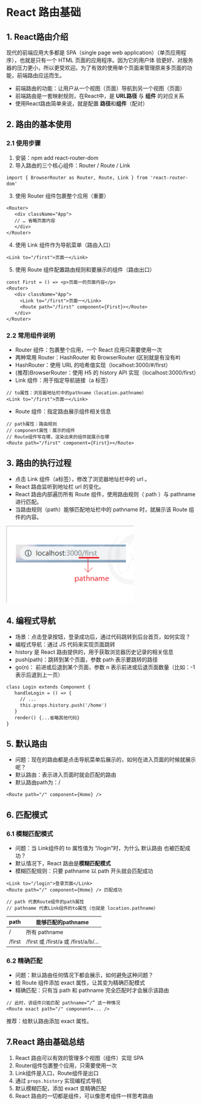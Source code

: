 # React 路由基础



## 1. React路由介绍

现代的前端应用大多都是 SPA（single page web application）（单页应用程序），也就是只有一个 HTML 页面的应用程序。因为它的用户体 验更好、对服务器的压力更小，所以更受欢迎。为了有效的使用单个页面来管理原来多页面的功能，前端路由应运而生。

- 前端路由的功能：让用户从一个视图（页面）导航到另一个视图（页面）
- 前端路由是一套映射规则，在React中，是 **URL路径** 与 **组件** 的对应关系 
- 使用React路由简单来说，就是配置 **路径**和**组件**（配对）



## 2. 路由的基本使用



### 2.1 使用步骤

1. 安装：npm add react-router-dom 
2. 导入路由的三个核心组件：Router / Route / Link

```react
import { BrowserRouter as Router, Route, Link } from 'react-router-dom'
```

3. 使用 Router 组件包裹整个应用（重要）

```react
<Router>
   <div className="App">
   // … 省略页面内容
   </div>
</Router>
```

4. 使用 Link 组件作为导航菜单（路由入口）

```react
<Link to="/first">页面一</Link>
```

5. 使用 Route 组件配置路由规则和要展示的组件（路由出口）

```react
const First = () => <p>页面一的页面内容</p>
<Router>
   <div className="App">
     <Link to="/first">页面一</Link>
     <Route path="/first" component={First}></Route>
   </div>
</Router>
```



### 2.2 常用组件说明

- Router 组件：包裹整个应用，一个 React 应用只需要使用一次 
- 两种常用 Router：HashRouter 和 BrowserRouter (区别就是有没有#)
- HashRouter：使用 URL 的哈希值实现（localhost:3000/#/first） 
- (推荐)BrowserRouter：使用 H5 的 history API 实现（localhost:3000/first）
- Link 组件：用于指定导航链接（a 标签）

```react
// to属性：浏览器地址栏中的pathname（location.pathname）
<Link to="/first">页面一</Link>
```

- Route 组件：指定路由展示组件相关信息

```react
// path属性：路由规则
// component属性：展示的组件
// Route组件写在哪，渲染出来的组件就展示在哪
<Route path="/first" component={First}></Route>
```



## 3. 路由的执行过程

- 点击 Link 组件（a标签），修改了浏览器地址栏中的 url 。 
- React 路由监听到地址栏 url 的变化。 
- React 路由内部遍历所有 Route 组件，使用路由规则（ path ）与 pathname 进行匹配。 
- 当路由规则（path）能够匹配地址栏中的 pathname 时，就展示该 Route 组件的内容。

![](./img/10.png)



## 4. 编程式导航

- 场景：点击登录按钮，登录成功后，通过代码跳转到后台首页，如何实现？ 
- 编程式导航：通过 JS 代码来实现页面跳转 
- history 是 React 路由提供的，用于获取浏览器历史记录的相关信息 
- push(path)：跳转到某个页面，参数 path 表示要跳转的路径 
- go(n)： 前进或后退到某个页面，参数 n 表示前进或后退页面数量（比如：-1 表示后退到上一页）

```react
class Login extends Component {
   handleLogin = () => {
     // ...
     this.props.history.push('/home')
   }
   render() {...省略其他代码}
}
```



## 5. 默认路由

- 问题：现在的路由都是点击导航菜单后展示的，如何在进入页面的时候就展示呢？ 
- 默认路由：表示进入页面时就会匹配的路由 
- 默认路由path为：/

```react
<Route path="/" component={Home} />
```



## 6. 匹配模式



### 6.1 模糊匹配模式

- 问题：当 Link组件的 to 属性值为 “/login”时，为什么 默认路由 也被匹配成功？ 
- 默认情况下，React 路由是**模糊匹配模式** 
- 模糊匹配规则：只要 pathname 以 path 开头就会匹配成功

```react
<Link to="/login">登录页面</Link>
<Route path="/" component={Home} /> 匹配成功
```

```react
// path 代表Route组件的path属性
// pathname 代表Link组件的to属性（也就是 location.pathname）
```

| path   | 能够匹配的pathname                 |
| ------ | ---------------------------------- |
| /      | 所有 pathname                      |
| /first | /first 或 /first/a 或 /first/a/b/… |



### 6.2 精确匹配

- 问题：默认路由任何情况下都会展示，如何避免这种问题？ 
- 给 Route 组件添加 exact 属性，让其变为精确匹配模式 
- 精确匹配：只有当 path 和 pathname 完全匹配时才会展示该路由

```react
// 此时，该组件只能匹配 pathname=“/” 这一种情况
<Route exact path="/" component=... />
```

推荐：给默认路由添加 exact 属性。



## 7.React 路由基础总结

1. React 路由可以有效的管理多个视图（组件）实现 SPA 
2. Router组件包裹整个应用，只需要使用一次 
3. Link组件是入口，Route组件是出口 
4. 通过 `props.history` 实现编程式导航 
5. 默认模糊匹配，添加 exact 变精确匹配 
6. React 路由的一切都是组件，可以像思考组件一样思考路由